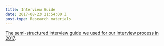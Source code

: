 ```yaml
---
title: Interview Guide
date: 2017-08-23 21:54:00 Z
post-type: Research materials
---
```


[The semi-structured interview guide we used for our interview process in 2017](/uploads/interview-guide-II.pdf).